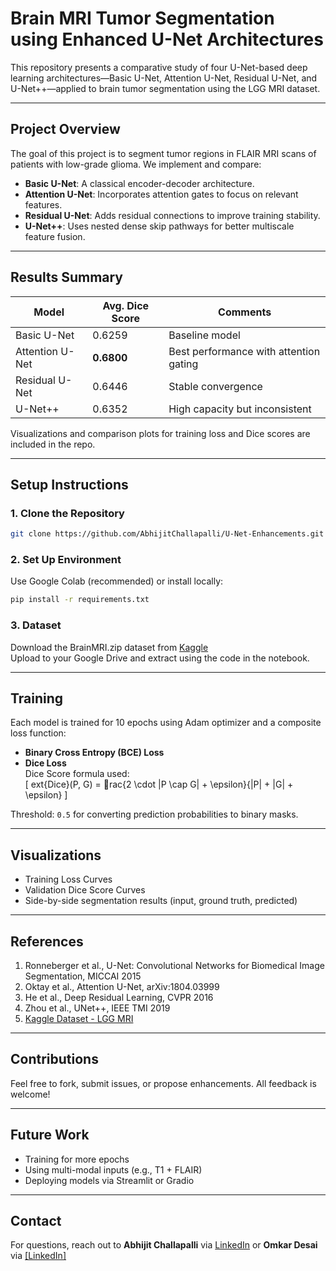 # Brain MRI Tumor Segmentation using Enhanced U-Net Architectures

This repository presents a comparative study of four U-Net-based deep learning architectures—Basic U-Net, Attention U-Net, Residual U-Net, and U-Net++—applied to brain tumor segmentation using the LGG MRI dataset.

---

## Project Overview

The goal of this project is to segment tumor regions in FLAIR MRI scans of patients with low-grade glioma. We implement and compare:
- **Basic U-Net**: A classical encoder-decoder architecture.
- **Attention U-Net**: Incorporates attention gates to focus on relevant features.
- **Residual U-Net**: Adds residual connections to improve training stability.
- **U-Net++**: Uses nested dense skip pathways for better multiscale feature fusion.

---

##  Results Summary

| Model             | Avg. Dice Score | Comments |
|------------------|------------------|----------|
| Basic U-Net       | 0.6259           | Baseline model |
| Attention U-Net   | **0.6800**      | Best performance with attention gating |
| Residual U-Net    | 0.6446           | Stable convergence |
| U-Net++           | 0.6352           | High capacity but inconsistent |

Visualizations and comparison plots for training loss and Dice scores are included in the repo.

---

## Setup Instructions

### 1. Clone the Repository
```bash
git clone https://github.com/AbhijitChallapalli/U-Net-Enhancements.git
```

### 2. Set Up Environment
Use Google Colab (recommended) or install locally:
```bash
pip install -r requirements.txt
```

### 3. Dataset
Download the BrainMRI.zip dataset from [Kaggle](https://www.kaggle.com/datasets/masoudnickparvar/brain-tumor-mri-dataset)  
Upload to your Google Drive and extract using the code in the notebook.

---

##  Training

Each model is trained for 10 epochs using Adam optimizer and a composite loss function:

- **Binary Cross Entropy (BCE) Loss**
- **Dice Loss**  
  Dice Score formula used:  
  \[
  	ext{Dice}(P, G) = rac{2 \cdot |P \cap G| + \epsilon}{|P| + |G| + \epsilon}
  \]

Threshold: `0.5` for converting prediction probabilities to binary masks.

---

## Visualizations

- Training Loss Curves
- Validation Dice Score Curves
- Side-by-side segmentation results (input, ground truth, predicted)

---

##  References

1. Ronneberger et al., U-Net: Convolutional Networks for Biomedical Image Segmentation, MICCAI 2015  
2. Oktay et al., Attention U-Net, arXiv:1804.03999  
3. He et al., Deep Residual Learning, CVPR 2016  
4. Zhou et al., UNet++, IEEE TMI 2019  
5. [Kaggle Dataset - LGG MRI](https://www.kaggle.com/datasets/masoudnickparvar/brain-tumor-mri-dataset)

---

## Contributions

Feel free to fork, submit issues, or propose enhancements. All feedback is welcome!

---

##  Future Work

- Training for more epochs  
- Using multi-modal inputs (e.g., T1 + FLAIR)  
- Deploying models via Streamlit or Gradio

---

## Contact

For questions, reach out to **Abhijit Challapalli** via [LinkedIn](https://www.linkedin.com/in/abhijit-c-b5876814b/) or **Omkar Desai** via [[LinkedIn]]()
